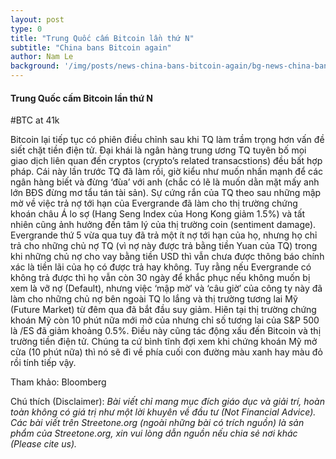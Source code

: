 ```yaml
---
layout: post
type: 0
title: "Trung Quốc cấm Bitcoin lần thứ N"
subtitle: "China bans Bitcoin again"
author: Nam Le
background: '/img/posts/news-china-bans-bitcoin-again/bg-news-china-bans-bitcoin-again-20210924.jpg'
---
```


#### Trung Quốc cấm Bitcoin lần thứ N
#BTC at 41k

Bitcoin lại tiếp tục có phiên điều chỉnh sau khi TQ làm trầm trọng hơn vấn đề siết chặt tiền điện tử. Đại khái là ngân hàng trung ương TQ tuyên bố mọi giao dịch liên quan đến cryptos (crypto’s related transacstions) đều bất hợp pháp.
Cái này lần trước TQ đã làm rồi, giờ kiểu như muốn nhấn mạnh để các ngân hàng biết và đừng ‘đùa’ với anh (chắc có lẽ là muốn dằn mặt mấy anh lớn BĐS đừng mơ tẩu tán tài sản). Sự cứng rắn của TQ theo sau những mập mờ về việc trả nợ tới hạn của Evergrande đã làm cho thị trường chứng khoán châu Á lo sợ (Hang Seng Index của Hong Kong giảm 1.5%) và tất nhiên cũng ảnh hưởng đến tâm lý của thị trường coin (sentiment damage).
Evergrande thứ 5 vừa qua tuy đã trả một ít nợ tới hạn của họ, nhưng họ chỉ trả cho những chủ nợ TQ (vì nợ này được trả bằng tiền Yuan của TQ) trong khi những chủ nợ cho vay bằng tiền USD thì vẫn chưa được thông báo chính xác là tiền lãi của họ có được trả hay không.
Tuy rằng nếu Evergrande có không trả được thì họ vẫn còn 30 ngày để khắc phục nếu không muốn bị xem là vỡ nợ (Default), nhưng việc ‘mập mờ’ và ‘câu giờ’ của công ty này đã làm cho những chủ nợ bên ngoài TQ lo lắng và thị trường tương lai Mỹ (Future Market) từ đêm qua đã bắt đầu suy giảm.
Hiên tại thị trường chứng khoán Mỹ còn 10 phút nữa mới mở của nhưng chỉ số tương lai của S&P 500 là /ES đã giảm khoảng 0.5%. Điều này cũng tác động xấu đến Bitcoin và thị trường tiền điện tử.
Chúng ta cứ bình tĩnh đợi xem khi chứng khoán Mỹ mở cửa (10 phút nữa) thì nó sẽ đi về phía cuối con đường màu xanh hay màu đỏ rồi tính tiếp vậy.

Tham khảo: Bloomberg

Chú thích (Disclaimer):
*Bài viết chỉ mang mục đích giáo dục và giải trí, hoàn toàn không có giá trị như một lời khuyên về đầu tư (Not Financial Advice).*
*Các bài viết trên Streetone.org (ngoài những bài có trích nguồn) là sản phẩm của Streetone.org, xin vui lòng dẫn nguồn nếu chia sẻ nơi khác (Please cite us).*
